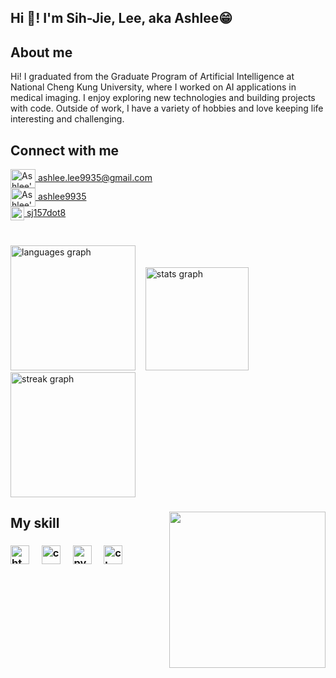<h2 align="left">Hi 👋! I'm Sih-Jie, Lee, aka Ashlee😁</h2>

###  
<!-- About me -->
<h2>About me</h2>
<p align="left">Hi! I graduated from the Graduate Program of Artificial Intelligence at National Cheng Kung University, where I worked on AI applications in medical imaging. I enjoy exploring new technologies and building projects with code. Outside of work, I have a variety of hobbies and love keeping life interesting and challenging.</p>

### 
<!-- Connect with me -->
<h2>Connect with me</h2>

<div align="left">  <!-- mail -->
  <a href="mailto:ashlee.lee9935@gmail.com" target="_blank">
    <img align="center" src="https://www.svgrepo.com/show/502648/email.svg" alt="Ashlee's mail" height="30" width="40" />
    ashlee.lee9935@gmail.com
  </a>
</div>

<div align="left">  <!-- LinkedIn -->
  <a href="https://www.linkedin.com/in/ashlee9935/" target="_blank">
    <img align="center" src="https://raw.githubusercontent.com/rahuldkjain/github-profile-readme-generator/master/src/images/icons/Social/linked-in-alt.svg" alt="Ashlee's LinkedIn" height="30" width="40" />
    ashlee9935
  </a>
</div>

<div align="left">  <!-- Instagram -->
  <a href="https://www.instagram.com/sj157dot8?igsh=MTk1eXkzbjF4OGx2cQ%3D%3D&utm_source=qr" target="_blank">
    <img align="center" src="https://raw.githubusercontent.com/rahuldkjain/github-profile-readme-generator/master/src/images/icons/Social/instagram.svg" alt="sj157dot8" height="22" />
    sj157dot8
  </a>
</div>

###
<br clear="both">

<div align="left">
  <img src="https://github-readme-stats.vercel.app/api/top-langs?username=sihjie&locale=en&hide_title=false&layout=compact&card_width=320&langs_count=6&theme=ayu-mirage&hide_border=false" height="200" alt="languages graph" /> &nbsp;&nbsp;
  <img src="https://github-readme-stats.vercel.app/api?username=sihjie&hide_title=false&hide_rank=false&show_icons=true&include_all_commits=true&count_private=true&disable_animations=false&theme=ayu-mirage&locale=en&hide_border=false" height="165" alt="stats graph" />
</div>

<div align="left">
  <img src="https://streak-stats.demolab.com?user=sihjie&locale=en&mode=daily&theme=ayu-mirage&hide_border=false&border_radius=5" height="200" alt="streak graph"  />
</div>

###
<!-- Maltese typing -->
<img align="right" height="250" src="https://media3.giphy.com/media/v1.Y2lkPTc5MGI3NjExMXQzOTl3dzdodjh0aHkwajdhMjllb2Vjbm55ZndkOGY0cWhjenBtcSZlcD12MV9pbnRlcm5hbF9naWZfYnlfaWQmY3Q9cw/yVih5iDoA8XTaJLl54/giphy.gif"  />

###
<!-- My skill -->
<h2>My skill</h2>
<h3>
<div align="left">
  <img src="https://cdn.jsdelivr.net/gh/devicons/devicon/icons/html5/html5-original.svg" height="30" alt="html5 logo"  />
  <img width="12" />
  <img src="https://cdn.jsdelivr.net/gh/devicons/devicon/icons/css3/css3-original.svg" height="30" alt="css3 logo"  />
  <img width="12" />
  <img src="https://cdn.jsdelivr.net/gh/devicons/devicon/icons/python/python-original.svg" height="30" alt="python logo"  />
  <img width="12" />
  <img src="https://cdn.jsdelivr.net/gh/devicons/devicon/icons/c/c-original.svg" height="30" alt="c logo"  />
</div>

###

